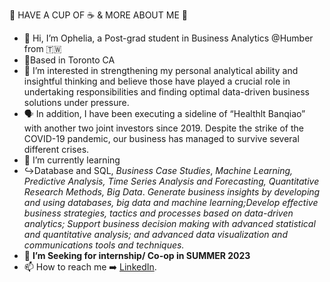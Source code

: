 💫 HAVE A CUP OF ☕️ & MORE ABOUT ME 💫 

- 👋 Hi, I’m Ophelia, a Post-grad student in Business Analytics @Humber from 🇹🇼
- 📍Based in Toronto CA
- 👀 I’m interested in strengthening my personal analytical ability and insightful thinking and believe those have played a crucial role in undertaking responsibilities and finding optimal data-driven business solutions under pressure.
- 🗣️ In addition, I have been executing a sideline of “Healthlt Banqiao” with another two joint investors since 2019. Despite the strike of the COVID-19 pandemic, our business has managed to survive several different crises.
- 🌱 I’m currently learning 
- ↪️Database and SQL, _Business Case Studies_, _Machine Learning, Predictive Analysis, Time Series Analysis and Forecasting, Quantitative Research Methods, 
   Big Data_. 
   _Generate business insights by developing and using databases, big data and machine learning;Develop effective business strategies, tactics and processes based on data-driven analytics; Support business decision making with advanced statistical and quantitative analysis; and advanced data visualization and communications tools and techniques._
- 💞️ ****I’m Seeking for internship/ Co-op in SUMMER 2023****
- 📫 How to reach me ➡️ [LinkedIn](https://www.linkedin.com/in/ophelia-yifen-chen-05890485/). 

<!---
YFC-ophey/YFC-ophey is a ✨ special ✨ repository because its `README.md` (this file) appears on your GitHub profile.
You can click the Preview link to take a look at your changes.
--->
